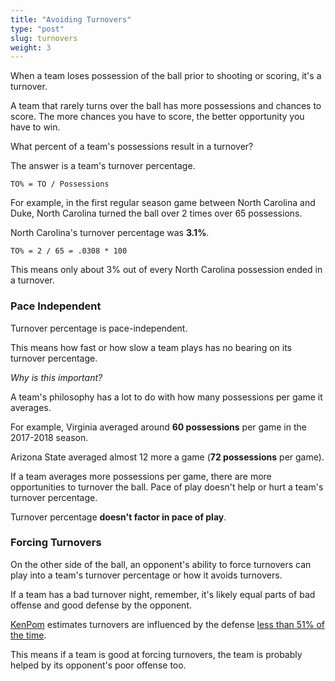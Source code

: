 ```yaml
---
title: "Avoiding Turnovers"
type: "post"
slug: turnovers
weight: 3
---
```


When a team loses possession of the ball prior to shooting or scoring, it's a turnover.

A team that rarely turns over the ball has more possessions and chances to score. The more chances you have to score, the better opportunity you have to win.

What percent of a team's possessions result in a turnover?

The answer is a team's turnover percentage.

`TO% = TO / Possessions`

For example, in the first regular season game between North Carolina and Duke, North Carolina turned the ball over 2 times over 65 possessions.

North Carolina's turnover percentage was **3.1%**.

`TO% = 2 / 65 = .0308 * 100`

This means only about 3% out of every North Carolina possession ended in a turnover.

### Pace Independent

Turnover percentage is pace-independent.

This means how fast or how slow a team plays has no bearing on its turnover percentage.

_Why is this important?_

A team's philosophy has a lot to do with how many possessions per game it averages.

For example, Virginia averaged around **60 possessions** per game in the 2017-2018 season.

Arizona State averaged almost 12 more a game \(**72 possessions** per game\).

If a team averages more possessions per game, there are more opportunities to turnover the ball. Pace of play doesn't help or hurt a team's turnover percentage.

Turnover percentage **doesn't factor in pace of play**.

### Forcing Turnovers

On the other side of the ball, an opponent's ability to force turnovers can play into a team's turnover percentage or how it avoids turnovers.

If a team has a bad turnover night, remember, it's likely equal parts of bad offense and good defense by the opponent.

[KenPom](http://kenpom.com/) estimates turnovers are influenced by the defense [less than 51% of the time](http://kenpom.com/blog/offense-vs-defense-turnover-percentage/).

This means if a team is good at forcing turnovers, the team is probably helped by its opponent's poor offense too.

